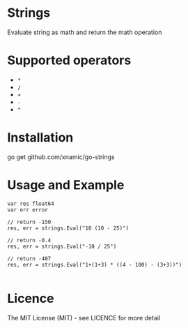 # Strings
Evaluate string as math and return the math operation

# Supported operators
- `*`
- `/`
- `+`
- `-`
- `^`

# Installation
go get github.com/xnamic/go-strings

# Usage and Example

```
var res float64
var err error

// return -150
res, err = strings.Eval("10 (10 - 25)")

// return -0.4
res, err = strings.Eval("-10 / 25")

// return -407
res, err = strings.Eval("1+(1+3) * ((4 - 100) - (3+3))")


```


# Licence
The MIT License (MIT) - see LICENCE for more detail



